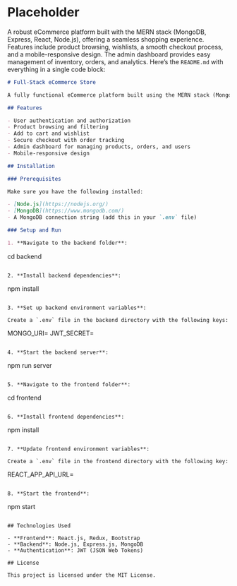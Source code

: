 # Placeholder
A robust eCommerce platform built with the MERN stack (MongoDB, Express, React, Node.js), offering a seamless shopping experience. Features include product browsing, wishlists, a smooth checkout process, and a mobile-responsive design. The admin dashboard provides easy management of inventory, orders, and analytics.
Here’s the `README.md` with everything in a single code block:

```markdown
# Full-Stack eCommerce Store

A fully functional eCommerce platform built using the MERN stack (MongoDB, Express, React, Node.js). This platform provides a seamless shopping experience with an intuitive admin panel for easy management.

## Features

- User authentication and authorization
- Product browsing and filtering
- Add to cart and wishlist
- Secure checkout with order tracking
- Admin dashboard for managing products, orders, and users
- Mobile-responsive design

## Installation

### Prerequisites

Make sure you have the following installed:

- [Node.js](https://nodejs.org/)
- [MongoDB](https://www.mongodb.com/)
- A MongoDB connection string (add this in your `.env` file)

### Setup and Run

1. **Navigate to the backend folder**:
   ```
   cd backend
   ```

2. **Install backend dependencies**:
   ```
   npm install
   ```

3. **Set up backend environment variables**:

   Create a `.env` file in the backend directory with the following keys:
   ```
   MONGO_URI=<your-mongodb-connection-string>
   JWT_SECRET=<your-jwt-secret>
   ```

4. **Start the backend server**:
   ```
   npm run server
   ```

5. **Navigate to the frontend folder**:
   ```
   cd frontend
   ```

6. **Install frontend dependencies**:
   ```
   npm install
   ```

7. **Update frontend environment variables**:

   Create a `.env` file in the frontend directory with the following key:
   ```
   REACT_APP_API_URL=<your-backend-url>
   ```

8. **Start the frontend**:
   ```
   npm start
   ```

## Technologies Used

- **Frontend**: React.js, Redux, Bootstrap
- **Backend**: Node.js, Express.js, MongoDB
- **Authentication**: JWT (JSON Web Tokens)

## License

This project is licensed under the MIT License.
